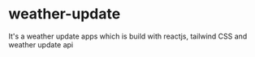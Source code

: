 # weather-update
It's a weather update apps which is build with reactjs, tailwind CSS and weather update api
